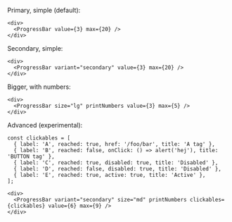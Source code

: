 Primary, simple (default):

    <div>
      <ProgressBar value={3} max={20} />
    </div>

Secondary, simple:

    <div>
      <ProgressBar variant="secondary" value={3} max={20} />
    </div>

Bigger, with numbers:

    <div>
      <ProgressBar size="lg" printNumbers value={3} max={5} />
    </div>

Advanced (experimental):

    const clickables = [
      { label: 'A', reached: true, href: '/foo/bar', title: 'A tag' },
      { label: 'B', reached: false, onClick: () => alert('hej'), title: 'BUTTON tag' },
      { label: 'C', reached: true, disabled: true, title: 'Disabled' },
      { label: 'D', reached: false, disabled: true, title: 'Disabled' },
      { label: 'E', reached: true, active: true, title: 'Active' },
    ];

    <div>
      <ProgressBar variant="secondary" size="md" printNumbers clickables={clickables} value={6} max={9} />
    </div>

<!--
Debug:

    const clickables = [
      { href: '/foo/bar' },
      { onClick: () => alert('hej')},
      { disabled: true },
      { href: '/foo/bar' },
      { href: '/foo/bar' },
      { disabled: true },
    ];

    const style = {
      margin: '16px 0',
    };

    <div>
      <ProgressBar value={3} max={20} style={ style } className='myClass'/>
      <ProgressBar value={3} max={20} style={ style } />

      <ProgressBar variant="secondary" clickables={clickables} size="xs" value={3} max={20} style={ style } />
      <ProgressBar variant="primary" printNumbers clickables={clickables} size="xs" value={3} max={20} style={ style } />
      <ProgressBar variant="secondary" printNumbers clickables={clickables} size="xs" value={3} max={20} style={ style } />

      <ProgressBar variant="primary" clickables={clickables} size="sm" value={4} max={12} style={ style } />
      <ProgressBar variant="primary" printNumbers clickables={clickables} size="sm" value={4} max={12} style={ style } />
      <ProgressBar variant="secondary" printNumbers clickables={clickables} size="sm" value={4} max={12} style={ style } />

      <ProgressBar variant="primary" clickables={clickables} size="md" value={4} max={12} style={ style } />
      <ProgressBar variant="primary" printNumbers href="a" clickables={clickables} size="md" value={4} max={12} style={ style } />

      <ProgressBar variant="primary" clickables={clickables} size="lg" value={4} max={9} style={ style } />
      <ProgressBar variant="secondary" printNumbers clickables={clickables} size="lg" value={4} max={9} style={ style } />
    </div>
-->